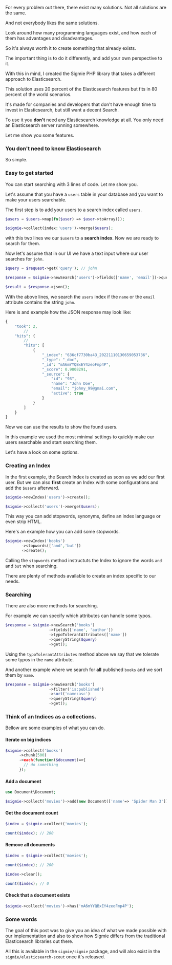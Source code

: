 
For every problem out there, there exist many solutions. Not all solutions are the same.

And not everybody likes the same solutions.

Look around how many programming languages exist, and
how each of them has advantages and disadvantages.

So it's always worth it to create something that already exists.

The important thing is to
do it differently, and add your own perspective to it.

With this in mind, I created the Sigmie PHP library that takes a different approach to Elasticsearch.

This solution uses 20 percent of the Elasticsearch features but fits in 80 percent of
the world scenarios.

It's made for companies and developers that don't have enough
time to invest in Elasticsearch, but still want a decent Search.

To use it you **don't** need any Elasticsearch knowledge at all. You only need an Elasticsearch server running somewhere.

Let me show you some features.

### You don't need to know Elasticsearch

So simple.


### Easy to get started

You can start searching with 3 lines of code. Let me show you.


Let's assume that you have a `users` table in your database and you want to make your users searchable.

The first step is to add your users to a search index called `users`.

```php
$users = $users->map(fn($user) => $user->toArray());

$sigmie->collect(index:'users')->merge($users);
```

with this two lines we our `$users` to a **search index**. Now we are ready to search for them.

Now let's assume that in our UI we have a text input where our user searches for `john`.

```php
$query = $request->get('query'); // john

$response = $sigmie->newSearch('users')->fields(['name', 'email'])->queryString($query)->get();

$result = $response->json();

```

With the above lines, we search the `users` index if the `name` or the `email` attribute contains
the string `john`.

Here is and example how the JSON response may look like:

```php
{
    "took": 2,
        //
    "hits": {
        //
        "hits": [
            {
                "_index": "636cf7730ba43_20221110130659053736",
                "_type": "_doc",
                "_id": "mA6mYYQBxEY4zeoFmp4P",
                "_score": 0.9808291,
                "_source": {
                    "id": "93",
                    "name": "John Doe",
                    "email": "johny_99@gmai.com",
                    "active": true
                }
            }
        ]
    }
}
```

Now we can use the results to show the found users.


In this example we used the most minimal settings to quickly make our users searchable and start
searching them.

Let's have a look on some options.

### Creating an Index

In the first example, the Search Index is created as soon as we add our first user. But we can also **first** create
an Index with some configurations and add the `$users` afterward.

```php
$sigmie->newIndex('users')->create();

$sigmie->collect('users')->merge($users);
```

This way you can add stopwords, synonyms, define an index language or even strip HTML.

Here's an example how you can add some stopwords.

```php
$sigmie->newIndex('books')
       ->stopwords(['and','but'])
       ->create();
```

Calling the `stopwords` method instructuts the Index to ignore the words `and` and `but` when searching.

There are plenty of methods available to create an index specific to our needs.


### Searching

There are also more methods for searching.

For example we can specify which attributes can handle some typos.

```php
$response = $sigmie->newSearch('books')
                   ->fields(['name', 'author'])
                   ->typoTolerantAttributes(['name'])
                   ->queryString($query)
                   ->get();
```

Using the `typoTolerantAttributes` method above we say that we tolerate some typos in the `name` attribute.

And another example where we search for **all** published `books` and we sort them by `name`.

```php
$response = $sigmie->newSearch('books')
                   ->filter('is:published')
                   ->sort('name:asc')
                   ->queryString($query)
                   ->get();
```


### Think of an **Indices** as a collections.

Bellow are some examples of what you can do.


#### Iterate on big indices

```php
$sigmie->collect('books')
      ->chunk(500)
      ->each(function($document)=>{
        // do something
      });
```

#### Add a document

```php
use Document\Document;

$sigmie->collect('movies')->add(new Document(['name'=> 'Spider Man 3']));
```

#### Get the document count

```php
$index = $sigmie->collect('movies');

count($index); // 200
```

#### Remove all documents

```php
$index = $sigmie->collect('movies');

count($index); // 200

$index->clear();

count($index); // 0
```


#### Check that a document exists

```php
$sigmie->collect('movies')->has('mA6mYYQBxEY4zeoFmp4P');
```

### Some words

The goal of this post was to give you an idea of what we made possible with our implementation and also
to show how Sigmie differs from the traditional Elasticsearch libraries out there.


All this is available in the `sigmie/sigmie` package, and will also exist in the `sigmie/elasticsearch-scout` once it's released.
